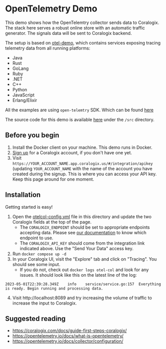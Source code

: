 # OpenTelemetry Demo

This demo shows how the OpenTelemtry collector sends data to Coralogix. The stack here serves
a robust online store with an automatic traffic generator. The signals data will be sent to Coralogix backend.

The setup is based on [otel-demo](https://github.com/open-telemetry/opentelemetry-demo/tree/v0.3.1-alpha), which contains services exposing tracing telemetry data from all running platforms:
* Java
* Rust
* GoLang
* Ruby
* .NET
* C++
* Python
* JavaScript
* Erlang/Elixir

All the examples are using `open-telemtry` SDK. Which can be found [here](https://opentelemetry.io/docs/instrumentation/)

The source code for this demo is available [here](https://github.com/open-telemetry/opentelemetry-demo/tree/v0.3.1-alpha) under the `/src` directory. 

## Before you begin

1. Install the Docker client on your machine. This demo runs in Docker.
2. [Sign up](https://dashboard.eu2.coralogix.com/#/signup) for a Coralogix account, if you don't have one yet. 
3. Visit `https://YOUR_ACCOUNT_NAME.app.coralogix.us/#/integration/apikey` (updating `YOUR_ACCOUNT_NAME`
   with the name of the account you have created during the signup. This is where you can access your API key. 
   Keep this page around for one moment.

## Installation

Getting started is easy! 

1. Open the [otelcol-config.yml](https://github.com/coralogix/telemetry-shippers/blob/master/otel-agent/examples/otel-demo-docker-compose/otelcol-config.yml)
   file in this directory and update the two Coralogix fields at the top of the page.
   * The `CORALOGIX_ENDPOINT` should be set to appropriate endpoints accepting data. Please see [our documentation](https://coralogix.com/docs/coralogix-endpoints/) to know which endpoint to use. 
   * The `CORALOGIX_API_KEY` should come from the integration link indicated above. Use the "Send Your Data"
     access key.
2. Run `docker compose up -d`
3. In your Coralogix UI, visit the "Explore" tab and click on "Tracing". You should see some input.
   * If you do not, check out `docker logs otel-col` and look for any issues. It should look like this
   on the latest line of the log:
```
2023-05-01T22:39:28.349Z	info	service/service.go:157	Everything is ready. Begin running and processing data.
```
4. Visit http://localhost:8089 and try increasing the volume of traffic to increase the input to Coralogix.

## Suggested reading

* https://coralogix.com/docs/guide-first-steps-coralogix/
* https://opentelemetry.io/docs/what-is-opentelemetry/
* https://opentelemetry.io/docs/collector/configuration/
